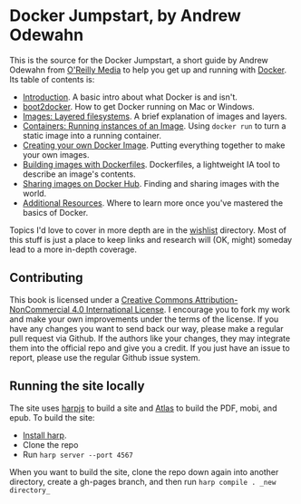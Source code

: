 # Docker Jumpstart, by Andrew Odewahn

This is the source for the Docker Jumpstart, a short guide by Andrew Odewahn from [O'Reilly Media](http://www.oreilly.com/) to help you get up and running with [Docker](https://www.docker.com/).  Its table of contents is:

* [Introduction](public/introduction.md).  A basic intro about what Docker is and isn't.
* [boot2docker](public/boot2docker.md).  How to get Docker running on Mac or Windows.
* [Images: Layered filesystems](public/docker-images.md).  A brief explanation of images and layers.
* [Containers: Running instances of an Image](public/containers.md).  Using `docker run` to turn a static image into a running container.
* [Creating your own Docker Image](public/example.md).  Putting everything together to make your own images.
* [Building images with Dockerfiles](public/building-images-with-dockerfiles.md).  Dockerfiles, a lightweight IA tool to describe an image's contents.  
* [Sharing images on Docker Hub](public/dockerhub.md).  Finding and sharing images with the world.
* [Additional Resources](public/additional-resources.md).  Where to learn more once you've mastered the basics of Docker.

Topics I'd love to cover in more depth are in the [wishlist](wishlist/) directory. Most of this stuff is just a place to keep links and research will (OK, might) someday lead to a more in-depth coverage.



## Contributing

This book is licensed under a [Creative Commons Attribution-NonCommercial 4.0 International License](http://creativecommons.org/licenses/by-nc/4.0/).  I encourage you to fork my work and make your own improvements under the terms of the license. If you have any changes you want to send back our way, please make a regular pull request via Github. If the authors like your changes, they may integrate them into the official repo and give you a credit. If you just have an issue to report, please use the regular Github issue system.


## Running the site locally

The site uses [harpjs](http://harpjs.com/) to build a site and [Atlas](https://atlas.oreilly.com/) to build the PDF, mobi, and epub.  To build the site:

* [Install harp](http://harpjs.com/docs/quick-start).  
* Clone the repo
* Run `harp server --port 4567`

When you want to build the site, clone the repo down again into another directory, create a gh-pages branch, and then run `harp compile . _new directory_`

